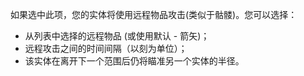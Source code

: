 如果选中此项，您的实体将使用远程物品攻击(类似于骷髅)。您可以选择：
* 从列表中选择的远程物品 (或使用默认 - 箭矢)；
* 远程攻击之间的时间间隔（以刻为单位）；
* 该实体在离开下一个范围后仍将瞄准另一个实体的半径。